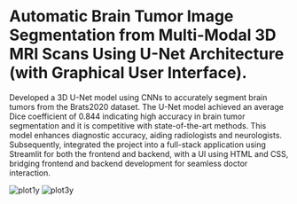 # Automatic Brain Tumor Image Segmentation from Multi-Modal 3D MRI Scans Using U-Net Architecture (with Graphical User Interface).

Developed a 3D U-Net model using CNNs to accurately segment brain tumors from the Brats2020
dataset. The U-Net model achieved an average Dice coefficient of 0.844 indicating high accuracy in
brain tumor segmentation and it is competitive with state-of-the-art methods. This model enhances
diagnostic accuracy, aiding radiologists and neurologists. Subsequently, integrated the project into
a full-stack application using Streamlit for both the frontend and backend, with a UI using
HTML and CSS, bridging frontend and backend development for seamless doctor interaction. 

          
     
     
![plot1y](https://user-images.githubusercontent.com/111432785/234045376-99493ee3-bc3a-41f7-8795-300778fff09c.png)
![plot3y](https://user-images.githubusercontent.com/111432785/234045394-e698011d-3185-4e64-9ce7-fa639704329e.png)
